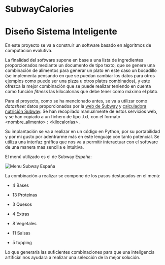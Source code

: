 # SubwayCalories
#  Diseño Sistema Inteligente

En este proyecto se va a construir un software basado en algoritmos de computación evolutiva.

La finalidad del software supone en base a una lista de ingredientes proporcionados mediante un documento de tipo texto, que se genere una combinación de alimentos para generar un plato en este caso un bocadillo (se implementa pensando en que se puedan cambiar los datos para otros ejemplos como puede ser una pizza u otros platos combinados), y este ofrezca la mejor combinación que se puede realizar teniendo en cuenta como función *fitness* las kilocalorías que debe tener como máximo el plato.

Para el proyecto, como se ha mencionado antes, se va a utilizar como *datasheet* datos proporcionados por la [web de Subway](https://www.subway.com/es-US/MenuNutrition/Menu/Product?ProductId=4261&MenuCategoryId=1) y [calculadora nutrición Subway](https://www.nutritionix.com/subway/nutrition-calculator). Se han recopilado manualmente de estos servicios web, y se han copiado a un fichero de tipo .txt, con el formato <nombre_alimento> : <kilocalorías> .

Su implantación se va a realizar en un código en Python, por su portabilidad y por mi gusto por adentrarme más en este lenguaje con tanto potencial. Se utiliza una interfaz gráfica que nos va a permitir interactuar con el software de una manera mas sencilla e intuitiva.

El menú utilizado es el de Subway España:

![Menu Subway España](![image](https://user-images.githubusercontent.com/75228166/150454390-accd282d-24cc-4a0f-8973-865c8dd5a8b5.png))

La combinación a realizar se compone de los pasos destacados en el menú:

- 4 Bases

- 13 Proteínas

- 3 Quesos

- 4 Extras

- 8 Vegetales

- 11 Salsas

- 5 topping

Lo que generaría las suficientes combinaciones para que una inteligencia artificial nos ayudara a realizar una selección de la mejor solución.

